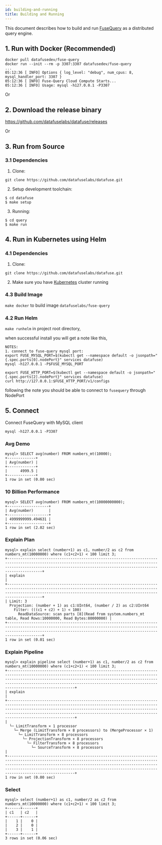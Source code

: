 ```yaml
---
id: building-and-running
title: Building and Running
---
```


This document describes how to build and run [FuseQuery](https://github.com/datafuselabs/datafuse/tree/master/query) as a distributed query engine.

## 1. Run with Docker (Recommended)

```text
docker pull datafusedev/fuse-query
docker run --init --rm -p 3307:3307 datafusedev/fuse-query
...
05:12:36 [ INFO] Options { log_level: "debug", num_cpus: 8, mysql_handler_port: 3307 }
05:12:36 [ INFO] Fuse-Query Cloud Compute Starts...
05:12:36 [ INFO] Usage: mysql -h127.0.0.1 -P3307
```

Or

## 2. Download the release binary

https://github.com/datafuselabs/datafuse/releases

Or

## 3. Run from Source

### 3.1 Dependencies

1. Clone:

```text
git clone https://github.com/datafuselabs/datafuse.git
```

2. Setup development toolchain:

```text
$ cd datafuse
$ make setup
```

3. Running:

```text
$ cd query
$ make run
```

## 4. Run in Kubernetes using Helm
### 4.1 Dependencies

1. Clone:

```text
git clone https://github.com/datafuselabs/datafuse.git
```

2. Make sure you have [Kubernetes](https://kubernetes.io/) cluster running
### 4.3 Build Image
`make docker` to build image `datafuselabs/fuse-query`

### 4.2 Run Helm 
`make runhelm` in project root directory,

when successful install you will get a note like this,
```
NOTES:
1. connect to fuse-query mysql port:
export FUSE_MYSQL_PORT=$(kubectl get --namespace default -o jsonpath="{.spec.ports[0].nodePort}" services datafuse)
mysql -h127.0.0.1 -P$FUSE_MYSQL_PORT

export FUSE_HTTP_PORT=$(kubectl get --namespace default -o jsonpath="{.spec.ports[2].nodePort}" services datafuse)
curl http://127.0.0.1:$FUSE_HTTP_PORT/v1/configs
```
following the note you should be able to connect to `fusequery` through NodePort


## 5. Connect

 Connect FuseQuery with MySQL client

```text
mysql -h127.0.0.1 -P3307
```

### Avg Demo

```text
mysql> SELECT avg(number) FROM numbers_mt(10000);
+-------------+
| Avg(number) |
+-------------+
|      4999.5 |
+-------------+
1 row in set (0.00 sec)

```


### 10 Billion Performance

```text
mysql> SELECT avg(number) FROM numbers_mt(10000000000);
+-------------------+
| Avg(number)       |
+-------------------+
| 4999999999.494631 |
+-------------------+
1 row in set (2.02 sec)
```

### Explain  Plan

```text
mysql> explain select (number+1) as c1, number/2 as c2 from numbers_mt(10000000) where (c1+c2+1) < 100 limit 3;
+----------------------------------------------------------------------------------------------------------------------------------------------------------------------------------------------------------------------------------+
| explain                                                                                                                                                                                                                          |
+----------------------------------------------------------------------------------------------------------------------------------------------------------------------------------------------------------------------------------+
| Limit: 3
  Projection: (number + 1) as c1:UInt64, (number / 2) as c2:UInt64
    Filter: (((c1 + c2) + 1) < 100)
      ReadDataSource: scan parts [8](Read from system.numbers_mt table, Read Rows:10000000, Read Bytes:80000000) |
+----------------------------------------------------------------------------------------------------------------------------------------------------------------------------------------------------------------------------------+
1 row in set (0.01 sec)
```

### Explain Pipeline
```text
mysql> explain pipeline select (number+1) as c1, number/2 as c2 from numbers_mt(10000000) where (c1+c2+1) < 100 limit 3;
+-----------------------------------------------------------------------------------------------------------------------------------------------------------------------------------------------------------------------------------------------------------------------------------------------------------------------+
| explain                                                                                                                                                                                                                                                                                                               |
+-----------------------------------------------------------------------------------------------------------------------------------------------------------------------------------------------------------------------------------------------------------------------------------------------------------------------+
|
  └─ LimitTransform × 1 processor
    └─ Merge (LimitTransform × 8 processors) to (MergeProcessor × 1)
      └─ LimitTransform × 8 processors
        └─ ProjectionTransform × 8 processors
          └─ FilterTransform × 8 processors
            └─ SourceTransform × 8 processors                                |
+-----------------------------------------------------------------------------------------------------------------------------------------------------------------------------------------------------------------------------------------------------------------------------------------------------------------------+
1 row in set (0.00 sec)
```

### Select

```shell
mysql> select (number+1) as c1, number/2 as c2 from numbers_mt(10000000) where (c1+c2+1) < 100 limit 3;
+------+------+
| c1   | c2   |
+------+------+
|    1 |    0 |
|    2 |    0 |
|    3 |    1 |
+------+------+
3 rows in set (0.06 sec)
```
